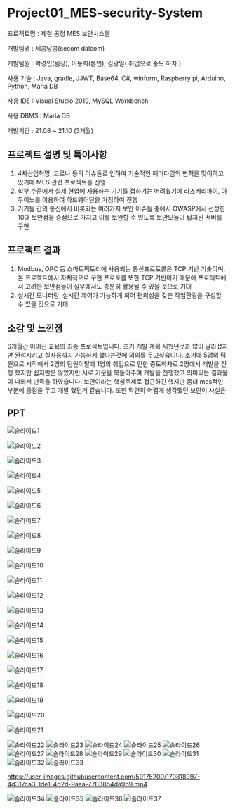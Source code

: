 # Project01_MES-security-System

프로젝트명 : 제철 공정 MES 보안시스템

개발팀명 : 세콤달콤(secom dalcom)

개발팀원 : 박경인(팀장), 이동희(본인), 김광일( 취업으로 중도 하차 )

사용 기술 : Java, gradle, JJWT, Base64, C#, winform, Raspberry pi, Arduino, Python, Maria DB

사용 IDE : Visual Studio 2019, MySQL Workbench

사용 DBMS : Maria DB

개발기간 : 21.08 ~ 21.10 (3개월)

## 프로젝트 설명 및 특이사항

1. 4차산업혁명, 코로나 등의 이슈들로 인하여 기술적인 패러다임의 변혁을 맞이하고 있기에 MES 관련 프로젝트를 진행
2. 학부 수준에서 실제 현업에 사용하는 기기를 접하기는 어려웠기에 라즈베리파이, 아두이노를 이용하여 하드웨어단을 가정하여 진행
3. 기기들 간의 통신에서 비롯되는 여러가지 보안 이슈들 중에서 OWASP에서 선정한 10대 보안점을 중점으로 가지고 이를 보완할 수 있도록 보안모듈이 탑재된 서버를 구현  
  

## 프로젝트 결과

1. Modbus, OPC 등 스마트팩토리에 사용되는 통신프로토콜은 TCP 기반 기술이며, 본 프로젝트에서 자체적으로 구현 프로토콜 또한 TCP 기반이기 때문에 프로젝트에서 고려한 보안점들이 실무에서도 충분히 활용될 수 있을 것으로 기대  
2. 실시간 모니터링, 실시간 제어가 가능하게 되어 편의성을 갖춘 작업환경을 구성할 수 있을 것으로 기대


## 소감 및 느낀점

6개월간 이어진 교육의 최종 프로젝트입니다. 초기 개발 계획 새웠던것과 많이 달라졌지만 완성시키고 실사용까지 가능하게 했다는것에 의의를 두고싶습니다. 초기에 5명의 팀원으로 시작해서 2명의 팀원이탈과 1명의 취업으로 인한 중도하차로 2명에서 개발을 진행 했지만 쉽지만은 않았지만 서로 기운을 북돋아주며 개발을 진행했고 의미있는 결과물이 나와서 만족을 하였습니다. 보안이라는 핵심주제로 접근하긴 했지만 좀더 mes적인 부분에 중점을 두고 개발 했던거 같습니다. 또한 막연히 어렵게 생각했던 보안이 사실은 

## PPT
![슬라이드1](https://user-images.githubusercontent.com/59175200/170818772-c929a3e5-c678-4194-9879-90725b893990.PNG)

![슬라이드2](https://user-images.githubusercontent.com/59175200/170818775-c7bac814-6885-4a81-9512-806ac71af30f.PNG)

![슬라이드3](https://user-images.githubusercontent.com/59175200/170818780-66ec1a2b-4aab-4725-b2bd-dd835aab919a.PNG)

![슬라이드4](https://user-images.githubusercontent.com/59175200/170818783-ebff3dac-95f6-4f16-bd33-88f2e4868c4d.PNG)

![슬라이드5](https://user-images.githubusercontent.com/59175200/170818788-16fbcae3-698d-4e80-a09c-265002ee3db3.PNG)

![슬라이드6](https://user-images.githubusercontent.com/59175200/170818789-7defe112-ec42-4e5d-b91b-3643b30d1d25.PNG)

![슬라이드7](https://user-images.githubusercontent.com/59175200/170818790-1fd457e0-b746-4722-85d3-a5d269305852.PNG)

![슬라이드8](https://user-images.githubusercontent.com/59175200/170818795-2c8cd9e3-6243-4e6b-b523-8b09b3962edf.PNG)

![슬라이드9](https://user-images.githubusercontent.com/59175200/170818798-7fb1870f-251d-4eab-97b3-0d408ca9fab1.PNG)

![슬라이드10](https://user-images.githubusercontent.com/59175200/170818801-2a7a4c94-6cff-47f5-9aa3-a782f4694ea9.PNG)

![슬라이드11](https://user-images.githubusercontent.com/59175200/170818807-e70b75c7-1483-4c66-8af1-4f43d18afe72.PNG)

![슬라이드12](https://user-images.githubusercontent.com/59175200/170818809-a7d1743f-3d38-4bbd-868f-1a5d618b0fd6.PNG)

![슬라이드13](https://user-images.githubusercontent.com/59175200/170818812-241a2dfc-10b6-424b-a13d-f3baae0f3d03.PNG)

![슬라이드14](https://user-images.githubusercontent.com/59175200/170818815-1f7161b9-04b8-4c26-b35c-0486a6d51d2e.PNG)

![슬라이드15](https://user-images.githubusercontent.com/59175200/170818819-e3a9beb0-4d18-449b-91e5-1589aff2dd22.PNG)

![슬라이드16](https://user-images.githubusercontent.com/59175200/170818827-26e3b70a-c3d9-4ab5-ae14-53fa1bdd65f3.PNG)

![슬라이드17](https://user-images.githubusercontent.com/59175200/170818829-fa30e3e8-4867-4b63-a252-a711bae8d7e6.PNG)

![슬라이드18](https://user-images.githubusercontent.com/59175200/170818830-b17f4fed-3fd6-4812-abb1-2b223cf852ca.PNG)

![슬라이드19](https://user-images.githubusercontent.com/59175200/170818832-c2f93c2d-9639-43c5-b75c-2cab9858e654.PNG)

![슬라이드20](https://user-images.githubusercontent.com/59175200/170818834-435f52d1-2a7a-4308-865e-2f9c1a4891a7.PNG)

![슬라이드21](https://user-images.githubusercontent.com/59175200/170818837-13a75d22-863b-4210-beb0-7ebcf7e5f9d7.PNG)

![슬라이드22](https://user-images.githubusercontent.com/59175200/170818838-5534124d-0755-4fd5-a226-7e6c8664b501.PNG)
![슬라이드23](https://user-images.githubusercontent.com/59175200/170818839-ebd8b694-ba0d-4f7e-8503-d74229bcdfbf.PNG)
![슬라이드24](https://user-images.githubusercontent.com/59175200/170818843-2476aab8-6b25-4f0e-bb63-9feef57b46ef.PNG)
![슬라이드25](https://user-images.githubusercontent.com/59175200/170818844-b46f51a6-5eea-46c2-a9a8-eb07909725ca.PNG)
![슬라이드26](https://user-images.githubusercontent.com/59175200/170818846-aae3383b-5911-41db-8952-a16ac3d45622.PNG)
![슬라이드27](https://user-images.githubusercontent.com/59175200/170818847-cf5b0373-1de0-4848-8aed-a7329699fef3.PNG)
![슬라이드28](https://user-images.githubusercontent.com/59175200/170818848-f25e0bc0-8670-4c51-abe4-c82421354d93.PNG)
![슬라이드29](https://user-images.githubusercontent.com/59175200/170818850-06fa74dd-d466-4cf1-9fbe-b4d7c85e6a18.PNG)
![슬라이드30](https://user-images.githubusercontent.com/59175200/170818851-7caf159b-8dfc-43cb-83ed-438680e9f6e5.PNG)
![슬라이드31](https://user-images.githubusercontent.com/59175200/170818854-55d1bcf8-6354-41d1-a853-5c87f3b102bd.PNG)
![슬라이드32](https://user-images.githubusercontent.com/59175200/170818855-369d237e-43f5-4969-b17c-6c3c67d36753.PNG)
![슬라이드33](https://user-images.githubusercontent.com/59175200/170818858-babf94ad-7078-4be7-9556-f6cdff6c8b51.PNG)


https://user-images.githubusercontent.com/59175200/170818997-4d317ca3-1de1-4d2d-9aaa-77838b4da9b9.mp4


![슬라이드34](https://user-images.githubusercontent.com/59175200/170818859-dbb01d45-637f-43be-b95f-d002d078aab1.PNG)
![슬라이드35](https://user-images.githubusercontent.com/59175200/170818861-97a4658b-a4e8-46e0-b4e0-f3a62d08e503.PNG)
![슬라이드36](https://user-images.githubusercontent.com/59175200/170818862-f2f920b6-933a-491b-9865-637c04d38943.PNG)
![슬라이드37](https://user-images.githubusercontent.com/59175200/170818864-5926a9ee-8b47-41ea-bb9d-81817e3ac13f.PNG)










